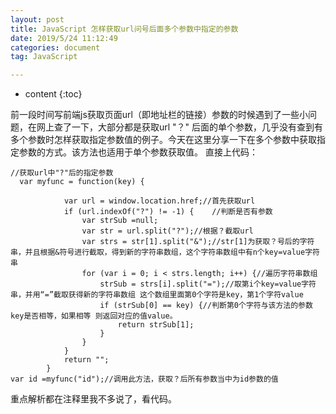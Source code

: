 ```yaml
---
layout: post
title: JavaScript 怎样获取url问号后面多个参数中指定的参数
date: 2019/5/24 11:12:49 
categories: document
tag: JavaScript

---
```


* content
{:toc}



前一段时间写前端js获取页面url（即地址栏的链接）参数的时候遇到了一些小问题，在网上查了一下，大部分都是获取url "？" 后面的单个参数，几乎没有查到有多个参数时怎样获取指定参数值的例子。今天在这里分享一下在多个参数中获取指定参数的方式。该方法也适用于单个参数获取值。
直接上代码：

```
//获取url中"?"后的指定参数
  var myfunc = function(key) {
			
            var url = window.location.href;//首先获取url
            if (url.indexOf("?") != -1) {    //判断是否有参数
				var strSub =null;                
				var str = url.split("?");//根据？截取url
                var strs = str[1].split("&");//str[1]为获取？号后的字符串，并且根据&符号进行截取，得到新的字符串数组，这个字符串数组中有n个key=value字符串
                for (var i = 0; i < strs.length; i++) {//遍历字符串数组
                    strSub = strs[i].split("=");//取第i个key=value字符串，并用“=”截取获得新的字符串数组 这个数组里面第0个字符是key，第1个字符value
                    if (strSub[0] == key) {//判断第0个字符与该方法的参数key是否相等，如果相等 则返回对应的值value。
                        return strSub[1];
                    }
                }
            }
            return "";
        }
var id =myfunc("id");//调用此方法，获取？后所有参数当中为id参数的值

```

重点解析都在注释里我不多说了，看代码。